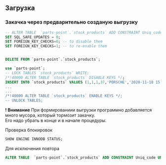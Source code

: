 ## Загрузка  

### Закачка через предварительно созданую выгрузку 

```sql
-- ALTER TABLE  `parts-point`.`stock_products` ADD CONSTRAINT Uniq_code UNIQUE KEY(`code`);
SET SQL_SAFE_UPDATES = 0;
SET FOREIGN_KEY_CHECKS=0; -- to disable them
SET FOREIGN_KEY_CHECKS=1; -- to re-enable them


DELETE FROM `parts-point`.`stock_products`;

use `parts-point`;
-- LOCK TABLES `stock_products` WRITE;
/*!40000 ALTER TABLE `stock_products` DISABLE KEYS */;
INSERT INTO `stock_products` VALUES (1,1,1,37,'PORSCHE','2020-11-18 15:10:18',' ......
...
...
/*!40000 ALTER TABLE `stock_products` ENABLE KEYS */;
-- UNLOCK TABLES;
```

**! Внимание** 
При формированиии выгрузки программно добавляется много мусора, который тормозит закачку.  
Его надо убрать в конце и в начале процедуры. 


Проверка блокировок

```sql
SHOW ENGINE INNODB STATUS;
```


Для исключения повтора 
```sql
ALTER TABLE  `parts-point`.`stock_products` ADD CONSTRAINT Uniq_code UNIQUE KEY(`code`);
```

